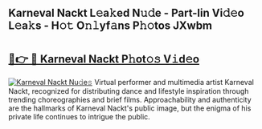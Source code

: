 ## Karneval Nackt L𝚎a𝚔ed N𝚞𝚍e - Part-lin Vi𝚍𝚎o L𝚎a𝚔s - H𝚘𝚝 O𝚗𝚕yf𝚊ns P𝚑𝚘tos JXwbm

# <h2><a href="http://kff0nhk.oniu.top/?m=Karneval+Nackt">🔗👉 🔴 Karneval Nackt P𝚑ot𝚘𝚜 V𝚒d𝚎o</a></h2>

[![Karneval Nackt Nu𝚍e𝚜](https://i.imgur.com/0qMVB7G.gif)](http://kff0nhk.oniu.top/?m=Karneval+Nackt)
Virtual performer and multimedia artist Karneval Nackt, recognized for distributing dance and lifestyle inspiration through trending choreographies and brief films. Approachability and authenticity are the hallmarks of Karneval Nackt's public image, but the enigma of his private life continues to intrigue the public.  
